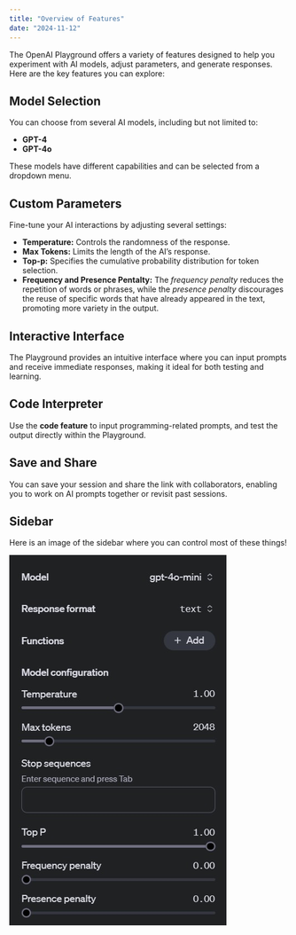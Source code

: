 ```yaml
---
title: "Overview of Features"
date: "2024-11-12"
---
```


The OpenAI Playground offers a variety of features designed to help you experiment with AI models, adjust parameters, and generate responses. Here are the key features you can explore:

## Model Selection
You can choose from several AI models, including but not limited to:
- **GPT-4**
- **GPT-4o**

These models have different capabilities and can be selected from a dropdown menu.

## Custom Parameters
Fine-tune your AI interactions by adjusting several settings:
- **Temperature:** Controls the randomness of the response.
- **Max Tokens:** Limits the length of the AI’s response.
- **Top-p:** Specifies the cumulative probability distribution for token selection.
- **Frequency and Presence Pentalty:** The *frequency penalty* reduces the repetition of words or phrases, while the *presence penalty* discourages the reuse of specific words that have already appeared in the text, promoting more variety in the output.

## Interactive Interface
The Playground provides an intuitive interface where you can input prompts and receive immediate responses, making it ideal for both testing and learning.

## Code Interpreter
Use the **code feature** to input programming-related prompts, and test the output directly within the Playground.

## Save and Share
You can save your session and share the link with collaborators, enabling you to work on AI prompts together or revisit past sessions.

## Sidebar
Here is an image of the sidebar where you can control most of these things!

![Sidebar](sidebar.jpg)

